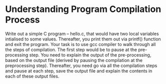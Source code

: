 # Understanding Program Compilation Process
Write out a simple C program – hello.c, that would have two
local variables intialised to some values. Thereafter, you print them out via
printf() function and exit the program. Your task is to use gcc compiler to
walk through all the steps of compilation. The first step would be to pause at
the pre-processing step. You need to explain the output of the pre-processing,
based on the output file (derived by pausing the compilation at the preprocessing
step). Thereafter, you need go via all the compilation steps and pause at each
step, save the output file and explain the contents in each of these output files.